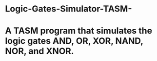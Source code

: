 # Logic-Gates-Simulator-TASM-

# A TASM program that simulates the logic gates AND, OR, XOR, NAND, NOR, and XNOR.
